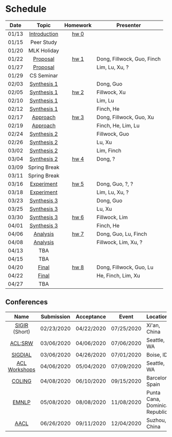 # Schedule

| Date | Topic | Homework | Presenter |
|:---:|:---:|:---:|---|
|01/13| [Introduction](syllabus.md) | [hw 0](getting_started.md) |  |
|01/15| Peer Study |  |  |
|01/20| MLK Holiday |  |  |
|01/22| [Proposal](proposal.md) | [hw 1](proposal.md) | Dong, Fillwock, Guo, Finch |
|01/27| [Proposal](proposal.md) |  | Lim, Lu, Xu, ? |
|01/29| CS Seminar |  |  |
|02/03| [Synthesis 1](synthesis.md) |  | Dong, Guo |
|02/05| [Synthesis 1](synthesis.md) | [hw 2](synthesis.md) | Fillwock, Xu |
|02/10| [Synthesis 1](synthesis.md) |  | Lim, Lu |
|02/12| [Synthesis 1](synthesis.md) |  | Finch, He |
|02/17| [Approach](approach.md) | [hw 3](approach.md) | Dong, Fillwock, Guo, Xu |
|02/19| [Approach](approach.md) |  | Finch, He, Lim, Lu  |
|02/24| [Synthesis 2](synthesis.md) |  | Fillwock, Guo |
|02/26| [Synthesis 2](synthesis.md) |  | Lu, Xu |
|03/02| [Synthesis 2](synthesis.md) |  | Lim, Finch |
|03/04| [Synthesis 2](synthesis.md) | [hw 4](synthesis.md) | Dong, ? |
|03/09| Spring Break |  |  |
|03/11| Spring Break |  |  |
|03/16| [Experiment](experiment.md) | [hw 5](experiment.md) | Dong, Guo, ?, ? |
|03/18| [Experiment](experiment.md) |  | Lim, Lu, Xu, ? |
|03/23| [Synthesis 3](synthesis.md) |  | Dong, Guo |
|03/25| [Synthesis 3](synthesis.md) |  | Lu, Xu |
|03/30| [Synthesis 3](synthesis.md) | [hw 6](synthesis.md) | Fillwock, Lim |
|04/01| [Synthesis 3](synthesis.md) |  | Finch, He |
|04/06| [Analysis](analysis.md) | [hw 7](analysis.md) | Dong, Guo, Lu, Finch |
|04/08| [Analysis](analysis.md) |  | Fillwock, Lim, Xu, ? |
|04/13| TBA |  |  |
|04/15| TBA |  |  |
|04/20| [Final](final.md) | [hw 8](final.md) | Dong, Fillwock, Guo, Lu |
|04/22| [Final](final.md) |  | He, Finch, Lim, Xu |
|04/27| TBA |  |  |

## Conferences

| Name | Submission | Acceptance | Event | Location |
|:---:|:---:|:---:|:---:|:---|
| [SIGIR](https://sigir.org/sigir2020/) (Short) | 02/23/2020 | 04/22/2020 | 07/25/2020 | Xi'an, China |
| [ACL:SRW](https://sites.google.com/view/acl20studentresearchworkshop/) | 03/06/2020 | 04/06/2020 | 07/06/2020 | Seattle, WA |
| [SIGDIAL](https://www.sigdial.org/files/workshops/conference21/) | 03/06/2020 | 04/26/2020 | 07/01/2020 | Boise, ID |
| [ACL Workshops](https://acl2020.org/program/workshops/) | 04/06/2020 | 05/04/2020 | 07/09/2020 | Seattle, WA |
| [COLING](https://coling2020.org) | 04/08/2020 | 06/10/2020 | 09/15/2020 | Barcelona, Spain |
| [EMNLP](https://2020.emnlp.org) | 05/08/2020 | 08/08/2020 | 11/08/2020 | Punta Cana, Dominican Republic |
| [AACL](http://aacl2020.org) | 06/26/2020 | 09/11/2020 | 12/04/2020 | Suzhou, China |
